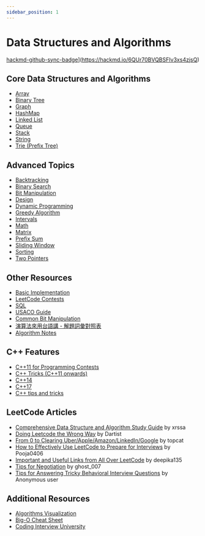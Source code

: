 ```yaml
---
sidebar_position: 1
---
```


# Data Structures and Algorithms

[hackmd-github-sync-badge](https://hackmd.io/6QUr70BVQBSFIv3xs4zjsQ/badge)](https://hackmd.io/6QUr70BVQBSFIv3xs4zjsQ)

Core Data Structures and Algorithms
-----------------------------------

-   [Array](./array/)
-   [Binary Tree](https://hackmd.io/@siansiansu/SkgL1WDER)
-   [Graph](https://hackmd.io/@siansiansu/rJNP-WvVC)
-   [HashMap](https://hackmd.io/@siansiansu/HyAc_-wEA)
-   [Linked List](https://hackmd.io/@siansiansu/H1K60lvNC)
-   [Queue](https://hackmd.io/@siansiansu/BygLsMbPEC)
-   [Stack](https://hackmd.io/@siansiansu/HkOu2lPEC)
-   [String](https://hackmd.io/@siansiansu/HkRmnewNR)
-   [Trie (Prefix Tree)](https://hackmd.io/@siansiansu/B1qHrIPdR)

Advanced Topics
---------------

-   [Backtracking](https://hackmd.io/@siansiansu/ry9_aOkHR)
-   [Binary Search](https://hackmd.io/@siansiansu/rkTRebPVC)
-   [Bit Manipulation](https://hackmd.io/@siansiansu/BytEP-PVR)
-   [Design](https://hackmd.io/@siansiansu/BJ49PXOOA)
-   [Dynamic Programming](https://hackmd.io/@siansiansu/r1h46gwER)
-   [Greedy Algorithm](https://hackmd.io/@siansiansu/H1hSEbwN0)
-   [Intervals](https://hackmd.io/@siansiansu/ByBMN-wVA)
-   [Math](https://hackmd.io/@siansiansu/SJIiYWDNR)
-   [Matrix](https://hackmd.io/@siansiansu/HyMKqKXSR)
-   [Prefix Sum](https://hackmd.io/@siansiansu/HJqYlr-HC)
-   [Sliding Window](https://hackmd.io/@siansiansu/rkORjyXB0)
-   [Sorting](https://hackmd.io/@siansiansu/B1iGru1tC)
-   [Two Pointers](https://hackmd.io/@siansiansu/SJLEQ3eBA)

Other Resources
---------------

-   [Basic Implementation](https://hackmd.io/@siansiansu/rknleZD4R)
-   [LeetCode Contests](https://hackmd.io/@siansiansu/BJd6MEd_0)
-   [SQL](https://hackmd.io/@siansiansu/ByJrrvh7A)
-   [USACO Guide](https://usaco.guide/)
-   [Common Bit Manipulation](https://hackmd.io/@siansiansu/SJgArcrE0)
-   [演算法來用台語講 - 解題詞彙對照表](https://hackmd.io/@siansiansu/S1_QERVdR)
-   [Algorithm Notes](https://web.ntnu.edu.tw/~algo/)


C++ Features
------------

- [C++11 for Programming Contests](https://codeforces.com/blog/entry/10124)
- [C++ Tricks (C++11 onwards)](https://codeforces.com/blog/entry/15643)
- [C++14](https://codeforces.com/blog/entry/16262)
- [C++17](https://codeforces.com/blog/entry/57729)
- [C++ tips and tricks](https://codeforces.com/blog/entry/74684)

LeetCode Articles
-----------------

-   [Comprehensive Data Structure and Algorithm Study Guide](https://leetcode.com/discuss/general-discussion/494279/comprehensive-data-structure-and-algorithm-study-guide) by xrssa
-   [Doing Leetcode the Wrong Way](https://leetcode.com/discuss/general-discussion/5031884/Doing-Leetcode-the-wrong-way.) by Dartist
-   [From 0 to Clearing Uber/Apple/Amazon/LinkedIn/Google](https://leetcode.com/discuss/career/216554/From-0-to-clearing-UberAppleAmazonLinkedInGoogle) by topcat
-   [How to Effectively Use LeetCode to Prepare for Interviews](https://leetcode.com/discuss/career/449135/How-to-effectively-use-LeetCode-to-prepare-for-interviews!!) by Pooja0406
-   [Important and Useful Links from All Over LeetCode](https://leetcode.com/discuss/general-discussion/665604/Important-and-Useful-links-from-all-over-the-LeetCode) by deepika135
-   [Tips for Negotiation](https://leetcode.com/discuss/compensation/1767395/Tips-for-Negotiation) by ghost_007
-   [Tips for Answering Tricky Behavioral Interview Questions](https://leetcode.com/discuss/interview-experience/1532708/tips-for-answering-few-tricky-behavioural-interview-questions) by Anonymous user

Additional Resources
--------------------

-   [Algorithms Visualization](https://visualgo.net/en)
-   [Big-O Cheat Sheet](https://www.bigocheatsheet.com/)
-   [Coding Interview University](https://github.com/jwasham/coding-interview-university)
